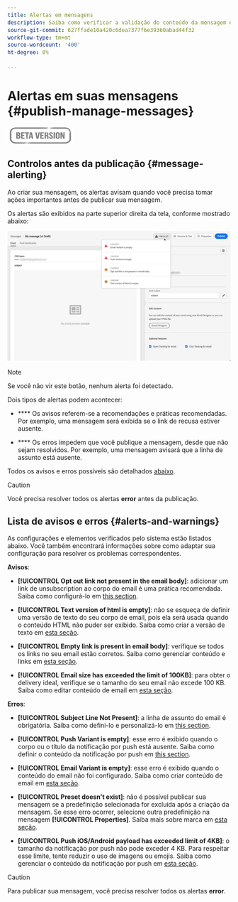 ```yaml
---
title: Alertas em mensagens
description: Saiba como verificar a validação do conteúdo da mensagem e a solução de problemas
source-git-commit: 627ffade10a420c6dea7377f6e39360abad44f32
workflow-type: tm+mt
source-wordcount: '400'
ht-degree: 0%

---
```


# Alertas em suas mensagens {#publish-manage-messages}

![](assets/do-not-localize/badge.png)

## Controlos antes da publicação {#message-alerting}

Ao criar sua mensagem, os alertas avisam quando você precisa tomar ações importantes antes de publicar sua mensagem.

Os alertas são exibidos na parte superior direita da tela, conforme mostrado abaixo:

![](assets/message-alerts.png)

>[!NOTE]
>
>Se você não vir este botão, nenhum alerta foi detectado.

Dois tipos de alertas podem acontecer:

* **** Os avisos referem-se a recomendações e práticas recomendadas. Por exemplo, uma mensagem será exibida se o link de recusa estiver ausente.

* **** Os erros impedem que você publique a mensagem, desde que não sejam resolvidos. Por exemplo, uma mensagem avisará que a linha de assunto está ausente.

Todos os avisos e erros possíveis são detalhados [abaixo](#alerts-and-warnings).

>[!CAUTION]
>
> Você precisa resolver todos os alertas **error** antes da publicação.

## Lista de avisos e erros {#alerts-and-warnings}

As configurações e elementos verificados pelo sistema estão listados abaixo. Você também encontrará informações sobre como adaptar sua configuração para resolver os problemas correspondentes.

**Avisos**:

* **[!UICONTROL Opt out link not present in the email body]**: adicionar um link de unsubscription ao corpo do email é uma prática recomendada. Saiba como configurá-lo em [this section](consent.md).

* **[!UICONTROL Text version of html is empty]**: não se esqueça de definir uma versão de texto do seu corpo de email, pois ela será usada quando o conteúdo HTML não puder ser exibido. Saiba como criar a versão de texto em [esta seção](create-email-content.md#generate-text-version).

* **[!UICONTROL Empty link is present in email body]**: verifique se todos os links no seu email estão corretos. Saiba como gerenciar conteúdo e links em [esta seção](create-email-content.md).

* **[!UICONTROL Email size has exceeded the limit of 100KB]**: para obter o delivery ideal, verifique se o tamanho do seu email não excede 100 KB. Saiba como editar conteúdo de email em [esta seção](create-email-content.md).

**Erros**:

* **[!UICONTROL Subject Line Not Present]**: a linha de assunto do email é obrigatória. Saiba como defini-lo e personalizá-lo em [this section](create-email.md).

   <!--HTML is empty when Amp HTML is present-->

* **[!UICONTROL Push Variant is empty]**: esse erro é exibido quando o corpo ou o título da notificação por push está ausente. Saiba como definir o conteúdo da notificação por push em [this section](create-push.md).

* **[!UICONTROL Email Variant is empty]**: esse erro é exibido quando o conteúdo do email não foi configurado. Saiba como criar conteúdo de email em [esta seção](design-emails.md).

* **[!UICONTROL Preset doesn’t exist]**: não é possível publicar sua mensagem se a predefinição selecionada for excluída após a criação da mensagem. Se esse erro ocorrer, selecione outra predefinição na mensagem **[!UICONTROL Properties]**. Saiba mais sobre marca em [esta seção](configuration/about-subdomain-delegation.md).

* **[!UICONTROL Push iOS/Android payload has exceeded limit of 4KB]**: o tamanho da notificação por push não pode exceder 4 KB. Para respeitar esse limite, tente reduzir o uso de imagens ou emojis. Saiba como gerenciar o conteúdo da notificação por push em [esta seção](create-push.md).

>[!CAUTION]
>
> Para publicar sua mensagem, você precisa resolver todos os alertas **error**.

<!--Other issues can stop publication such as:
* The push notification title is empty-->

